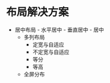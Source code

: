 # 布局解决方案

- 居中布局
        - 水平居中
        - 垂直居中
        - 居中
    - 多列布局
        - 定宽与自适应
        - 不定宽与自适应
        - 等分
        - 等高
    - 全屏分布